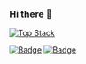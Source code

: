 ### Hi there 👋

[![Top Stack](https://widget.realdeveloper.pro/api/top?stack=C,CPP)](https://github.com/IamYJlee)

[![Badge](https://widget.realdeveloper.pro/api/badge?title=Languages%20and%20Framework&badges=C,CPP,LLVM,Objective-C,Swift&theme=dark)](https://github.com/IamYJlee)
[![Badge](https://widget.realdeveloper.pro/api/badge?title=%DevOps&badges=Jenkins,Git,GitHub,GitLab,JIRA,Confluence&theme=dark)](https://github.com/IamYJlee)

<!-- [![Repository Card](https://widget.realdeveloper.pro/api/card?user=kijepark&repo=adserver-tutorial)](https://github.com/kijepark/adserver-tutorial) -->
<!-- [![Repository Card](https://widget.realdeveloper.pro/api/card?user=kijepark&repo=one-page-template)](https://github.com/kijepark/one-page-template) -->

<!--
**IamYJLee/IamYJLee** is a ✨ _special_ ✨ repository because its `README.md` (this file) appears on your GitHub profile.

Here are some ideas to get you started:

- 🔭 I’m currently working on ...
- 🌱 I’m currently learning ...
- 👯 I’m looking to collaborate on ...
- 🤔 I’m looking for help with ...
- 💬 Ask me about ...
- 📫 How to reach me: ...
- 😄 Pronouns: ...
- ⚡ Fun fact: ...
-->
